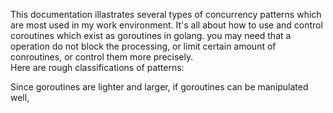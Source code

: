 This documentation illastrates several types of concurrency patterns which are most used in my work environment. It's all about how to use and control coroutines which exist as goroutines in golang. you may need that a operation do not block the processing, or limit certain amount of conroutines, or control them more precisely.   
Here are rough classifications of patterns:


Since goroutines are lighter and larger, if goroutines can be manipulated well, 